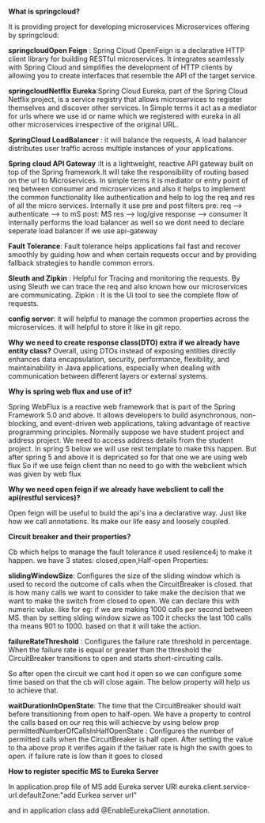 **What is springcloud?**

It is providing project for developing microservices
Microservices offering by springcloud:

**springcloudOpen Feign** : Spring Cloud OpenFeign is a declarative HTTP client library for building RESTful microservices. It integrates seamlessly with Spring Cloud and simplifies the development of HTTP clients by allowing you to create interfaces that resemble the API of the target service.

**springcloudNetflix Eureka**:Spring Cloud Eureka, part of the Spring Cloud Netflix project, is a service registry that allows microservices to register themselves and discover other services.
In Simple terms it act as a mediator for urls where we use id or name which we registered with eureka in all other microservices irrespective of the original URL.

**SpringCloud LoadBalancer** : it will balance the requests, A load balancer distributes user traffic across multiple instances of your applications.

**Spring cloud API Gateway** :It is a lightweight, reactive API gateway built on top of the Spring framework.It will take the responsibility of routing based on the url to Microservices.
In simple terms it is mediator or entry point of req between consumer and microservices and also it helps to implement the common functionality like authentication and help to log the req and res of all the micro services.
Internally it use pre and post filters
pre: req --> authenticate --> to mS
post: MS res --> log/give response --> consumer
It internally performs the load balancer as well so we dont need to declare seperate load balancer if we use api-gateway

**Fault Tolerance**:  Fault tolerance helps applications fail fast and recover smoothly by guiding how and when certain requests occur and by providing fallback strategies to handle common errors.

**Sleuth and Zipkin** : Helpful for Tracing and monitoring the requests.
By using Sleuth we can trace the req and also known how our microservices are communicating.
Zipkin : It is the Ui tool to see the complete flow of requests.

**config server**: it will helpful to manage the common properties across the microservices.
it will helpful to store it like in git repo.

**Why we need to create response class(DTO) extra if we already have entity class?**
Overall, using DTOs instead of exposing entities directly enhances data encapsulation, security, performance, flexibility, and maintainability in Java applications, especially when dealing with communication between different layers or external systems.

**Why is spring web flux and use of it?**

Spring WebFlux is a reactive web framework that is part of the Spring Framework 5.0 and above. It allows developers to build asynchronous, non-blocking, and event-driven web applications, taking advantage of reactive programming principles.
Normally suppose we have student project and address project. We need to access address details from the student project. In spring 5 below we will use rest template to make this happen. But after spring 5 and above it is depricated so for that one we are using web flux
So if we use feign client than no need to go with the webclient which was given by web flux

**Why we need open feign if we already have webclient to call the api(restful services)?**

Open feign will be useful to build the api's ina a declarative way. Just like how we call annotations. Its make our life easy and loosely coupled.

**Circuit breaker and their properties?**

Cb which helps to manage the fault tolerance it used resilence4j to make it happen.
we have 3 states: closed,open,Half-open
Properties:

**slidingWindowSize**: Configures the size of the sliding window which is used to record the outcome of calls when the CircuitBreaker is closed.
that is how many calls we want to consider to take  make the decision that we want to make the switch from closed to open. We can declare this with numeric value.
like for eg: if we are making 1000 calls per second between MS. than by setting slding window sizwe as 100 it checks the last 100 calls tha means 901 to 1000. based on that it will take the action.

**failureRateThreshold** : Configures the failure rate threshold in percentage. When the failure rate is equal or greater than the threshold the CircuitBreaker transitions to open and starts short-circuiting calls.

So after open the circuit we cant hod it open so we can configure some time based on that the cb will close again. The below property will help us to achieve that.


**waitDurationInOpenState**: The time that the CircuitBreaker should wait before transitioning from open to half-open.
We have a property to control the calls based on our req this will achiecve by using below prop
permittedNumberOfCallsInHalfOpenState : Configures the number of permitted calls when the CircuitBreaker is half open.
After setting the value to tha above prop it verifes again if the failuer rate is high the swith goes to open. if failure rate is low than it goes to closed

**How to register specific MS to Eureka Server**

In application.prop file of MS add Eureka server URl
eureka.client.service-url.defaultZone:"add Eurkea server url"

and in application class add @EnableEurekaClient annotation.




